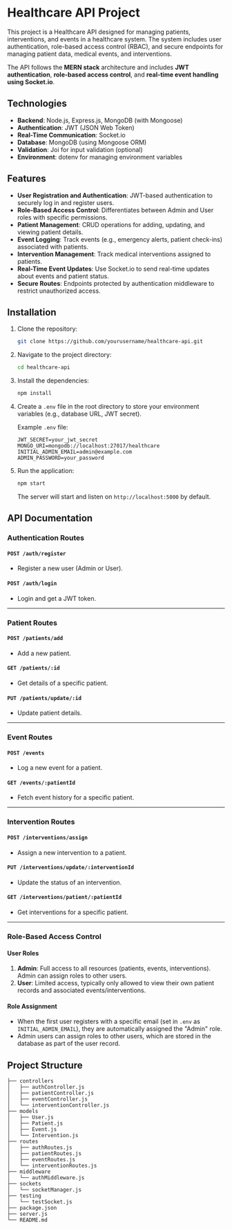 # Healthcare API Project

This project is a Healthcare API designed for managing patients, interventions, and events in a healthcare system. The system includes user authentication, role-based access control (RBAC), and secure endpoints for managing patient data, medical events, and interventions.

The API follows the **MERN stack** architecture and includes **JWT authentication**, **role-based access control**, and **real-time event handling using Socket.io**.

## Technologies

- **Backend**: Node.js, Express.js, MongoDB (with Mongoose)
- **Authentication**: JWT (JSON Web Token)
- **Real-Time Communication**: Socket.io
- **Database**: MongoDB (using Mongoose ORM)
- **Validation**: Joi for input validation (optional)
- **Environment**: dotenv for managing environment variables

## Features

- **User Registration and Authentication**: JWT-based authentication to securely log in and register users.
- **Role-Based Access Control**: Differentiates between Admin and User roles with specific permissions.
- **Patient Management**: CRUD operations for adding, updating, and viewing patient details.
- **Event Logging**: Track events (e.g., emergency alerts, patient check-ins) associated with patients.
- **Intervention Management**: Track medical interventions assigned to patients.
- **Real-Time Event Updates**: Use Socket.io to send real-time updates about events and patient status.
- **Secure Routes**: Endpoints protected by authentication middleware to restrict unauthorized access.

## Installation

1. Clone the repository:

    ```bash
    git clone https://github.com/yourusername/healthcare-api.git
    ```

2. Navigate to the project directory:

    ```bash
    cd healthcare-api
    ```

3. Install the dependencies:

    ```bash
    npm install
    ```

4. Create a `.env` file in the root directory to store your environment variables (e.g., database URL, JWT secret).

    Example `.env` file:

    ```env
    JWT_SECRET=your_jwt_secret
    MONGO_URI=mongodb://localhost:27017/healthcare
    INITIAL_ADMIN_EMAIL=admin@example.com
    ADMIN_PASSWORD=your_password
    ```

5. Run the application:

    ```bash
    npm start
    ```

    The server will start and listen on `http://localhost:5000` by default.

## API Documentation

### Authentication Routes

#### `POST /auth/register`
- Register a new user (Admin or User).

#### `POST /auth/login`
- Login and get a JWT token.

---

### Patient Routes

#### `POST /patients/add`
- Add a new patient.

#### `GET /patients/:id`
- Get details of a specific patient.

#### `PUT /patients/update/:id`
- Update patient details.

---

### Event Routes

#### `POST /events`
- Log a new event for a patient.

#### `GET /events/:patientId`
- Fetch event history for a specific patient.

---

### Intervention Routes

#### `POST /interventions/assign`
- Assign a new intervention to a patient.

#### `PUT /interventions/update/:interventionId`
- Update the status of an intervention.

#### `GET /interventions/patient/:patientId`
- Get interventions for a specific patient.

---

### Role-Based Access Control

#### User Roles

1. **Admin**: Full access to all resources (patients, events, interventions). Admin can assign roles to other users.
2. **User**: Limited access, typically only allowed to view their own patient records and associated events/interventions.

#### Role Assignment

- When the first user registers with a specific email (set in `.env` as `INITIAL_ADMIN_EMAIL`), they are automatically assigned the "Admin" role.
- Admin users can assign roles to other users, which are stored in the database as part of the user record.

## Project Structure

```plaintext
├── controllers
│   ├── authController.js
│   ├── patientController.js
│   ├── eventController.js
│   └── interventionController.js
├── models
│   ├── User.js
│   ├── Patient.js
│   ├── Event.js
│   └── Intervention.js
├── routes
│   ├── authRoutes.js
│   ├── patientRoutes.js
│   ├── eventRoutes.js
│   └── interventionRoutes.js
├── middleware
│   └── authMiddleware.js
├── sockets
│   └── socketManager.js
├── testing
│   └── testSocket.js
├── package.json
├── server.js
└── README.md
